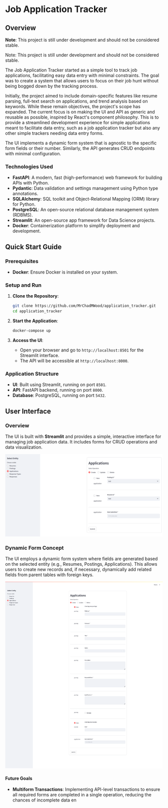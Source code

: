 # Job Application Tracker

## Overview

**Note**: This project is still under development and should not be considered stable.

Note: This project is still under development and should not be considered stable.

The Job Application Tracker started as a simple tool to track job applications, facilitating easy data entry with minimal constraints. The goal was to create a system that allows users to focus on their job hunt without being bogged down by the tracking process.

Initially, the project aimed to include domain-specific features like resume parsing, full-text search on applications, and trend analysis based on keywords. While these remain objectives, the project's scope has expanded. The current focus is on making the UI and API as generic and reusable as possible, inspired by React's component philosophy. This is to provide a streamlined development experience for simple applications meant to facilitate data entry, such as a job application tracker but also any other simple trackers needing data entry forms.

The UI implements a dynamic form system that is agnostic to the specific form fields or their number. Similarly, the API generates CRUD endpoints with minimal configuration.

### Technologies Used

- **FastAPI**: A modern, fast (high-performance) web framework for building APIs with Python.
- **Pydantic**: Data validation and settings management using Python type annotations.
- **SQLAlchemy**: SQL toolkit and Object-Relational Mapping (ORM) library for Python.
- **PostgreSQL**: An open-source relational database management system (RDBMS).
- **Streamlit**: An open-source app framework for Data Science projects.
- **Docker**: Containerization platform to simplify deployment and development.

## Quick Start Guide

### Prerequisites

- **Docker**: Ensure Docker is installed on your system.

### Setup and Run

1. **Clone the Repository**:
   ```bash
   git clone https://github.com/MrChadMWood/application_tracker.git
   cd application_tracker
   ```

2. **Start the Application**:
   ```bash
   docker-compose up
   ```

3. **Access the UI**:
   - Open your browser and go to `http://localhost:8501` for the Streamlit interface.
   - The API will be accessible at `http://localhost:8000`.

### Application Structure

- **UI**: Built using Streamlit, running on port `8501`.
- **API**: FastAPI backend, running on port `8000`.
- **Database**: PostgreSQL, running on port `5432`.

## User Interface

### Overview

The UI is built with **Streamlit** and provides a simple, interactive interface for managing job application data. It includes forms for CRUD operations and data visualization.

![Applications Form Basic](docs/images/applications-create-flat-2024_08_29T10_39_27.png?raw=true)

### Dynamic Form Concept

The UI employs a dynamic form system where fields are generated based on the selected entity (e.g., Resumes, Postings, Applications). This allows users to create new records and, if necessary, dynamically add related fields from parent tables with foreign keys.

![Applications Form Expanded](docs/images/applications-create-expanded-all-2024_08_29T10_39_27.png?raw=true)

#### Future Goals

- **Multiform Transactions**: Implementing API-level transactions to ensure all required forms are completed in a single operation, reducing the chances of incomplete data en